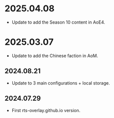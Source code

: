 # 2025.04.08
* Update to add the Season 10 content in AoE4.

# 2025.03.07
* Update to add the Chinese faction in AoM.

## 2024.08.21
* Update to 3 main configurations + local storage.

## 2024.07.29
* First rts-overlay.github.io version.
